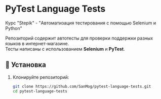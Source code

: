 # PyTest Language Tests

Курс "Stepik" - "Автоматизация тестирования с помощью Selenium и Python"

Репозиторий содержит автотесты для проверки поддержки разных языков в интернет-магазине.  
Тесты написаны с использованием **Selenium** и **PyTest**.

## 📌 Установка
1. Клонируйте репозиторий:
   ```sh
   git clone https://github.com/SanMog/pytest-language-tests.git
   cd pytest-language-tests
